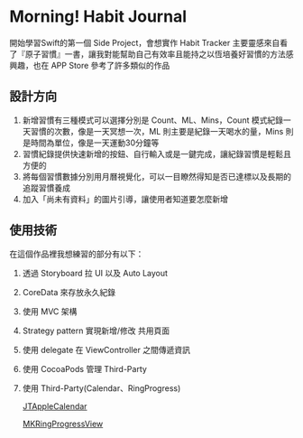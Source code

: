 # Morning! Habit Journal
開始學習Swift的第一個 Side Project，會想實作 Habit Tracker 主要靈感來自看了『原子習慣』一書，讓我對能幫助自己有效率且能持之以恆培養好習慣的方法感興趣，也在 APP Store 參考了許多類似的作品

## 設計方向

1. 新增習慣有三種模式可以選擇分別是 Count、ML、Mins，Count 模式紀錄一天習慣的次數，像是一天冥想一次，ML 則主要是紀錄一天喝水的量，Mins 則是時間為單位，像是一天運動30分鐘等
2. 習慣紀錄提供快速新增的按鈕、自行輸入或是一鍵完成，讓紀錄習慣是輕鬆且方便的
3. 將每個習慣數據分別用月曆視覺化，可以一目瞭然得知是否已達標以及長期的追蹤習慣養成
4. 加入「尚未有資料」的圖片引導，讓使用者知道要怎麼新增

## 使用技術

在這個作品裡我想練習的部分有以下：

1. 透過 Storyboard 拉 UI 以及 Auto Layout
2. CoreData 來存放永久紀錄
3. 使用 MVC 架構
4. Strategy pattern 實現新增/修改 共用頁面
5. 使用 delegate 在 ViewController 之間傳遞資訊
6. 使用 CocoaPods 管理 Third-Party
7. 使用 Third-Party(Calendar、RingProgress)
    
    [JTAppleCalendar](https://github.com/patchthecode/JTAppleCalendar)
    
    [MKRingProgressView](https://github.com/maxkonovalov/MKRingProgressView)
